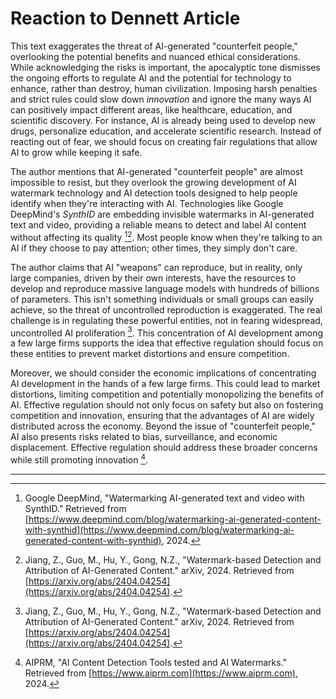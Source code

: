 # Reaction to Dennett Article

This text exaggerates the threat of AI-generated "counterfeit people," overlooking the potential benefits and nuanced ethical considerations. While acknowledging the risks is important, the apocalyptic tone dismisses the ongoing efforts to regulate AI and the potential for technology to enhance, rather than destroy, human civilization. Imposing harsh penalties and strict rules could slow down *innovation* and ignore the many ways AI can positively impact different areas, like healthcare, education, and scientific discovery. For instance, AI is already being used to develop new drugs, personalize education, and accelerate scientific research. Instead of reacting out of fear, we should focus on creating fair regulations that allow AI to grow while keeping it safe.

The author mentions that AI-generated "counterfeit people" are almost impossible to resist, but they overlook the growing development of AI watermark technology and AI detection tools designed to help people identify when they're interacting with AI. Technologies like Google DeepMind's *SynthID* are embedding invisible watermarks in AI-generated text and video, providing a reliable means to detect and label AI content without affecting its quality [^1][^2]. Most people know when they're talking to an AI if they choose to pay attention; other times, they simply don't care.

The author claims that AI "weapons" can reproduce, but in reality, only large companies, driven by their own interests, have the resources to develop and reproduce massive language models with hundreds of billions of parameters. This isn't something individuals or small groups can easily achieve, so the threat of uncontrolled reproduction is exaggerated. The real challenge is in regulating these powerful entities, not in fearing widespread, uncontrolled AI proliferation [^2]. This concentration of AI development among a few large firms supports the idea that effective regulation should focus on these entities to prevent market distortions and ensure competition.

Moreover, we should consider the economic implications of concentrating AI development in the hands of a few large firms. This could lead to market distortions, limiting competition and potentially monopolizing the benefits of AI. Effective regulation should not only focus on safety but also on fostering competition and innovation, ensuring that the advantages of AI are widely distributed across the economy. Beyond the issue of "counterfeit people," AI also presents risks related to bias, surveillance, and economic displacement. Effective regulation should address these broader concerns while still promoting innovation [^3].

---

[^1]: Google DeepMind, "Watermarking AI-generated text and video with SynthID." Retrieved from [https://www.deepmind.com/blog/watermarking-ai-generated-content-with-synthid](https://www.deepmind.com/blog/watermarking-ai-generated-content-with-synthid), 2024.

[^2]: Jiang, Z., Guo, M., Hu, Y., Gong, N.Z., "Watermark-based Detection and Attribution of AI-Generated Content." arXiv, 2024. Retrieved from [https://arxiv.org/abs/2404.04254](https://arxiv.org/abs/2404.04254).

[^3]: AIPRM, "AI Content Detection Tools tested and AI Watermarks." Retrieved from [https://www.aiprm.com](https://www.aiprm.com), 2024.
